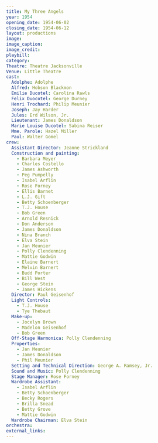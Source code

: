 ```yaml
---
title: My Three Angels
year: 1954
opening_date: 1954-06-02
closing_date: 1954-06-12
layout: productions
image:
image_caption:
image_credit:
playbill: 
category: 
Theatre: Theatre Jacksonville
Venue: Little Theatre
cast:
  Adolphe: Adolphe
  Alfred: Hobson Blackmon
  Emilie Ducotel: Carolina Rawls
  Felix Duocotel: George Durney
  Henri Trochard: Philip Meunier
  Joseph: Jay Harder
  Jules: Erd Wilson, Jr.
  Lieutenant: James Donaldson
  Marie Louise Ducotel: Sabina Reiser
  Mme. Parole: Hazel Miller
  Paul: Walter Gomel
crew:
  Assistant Director: Jeanne Strickland
  Construction and painting:
    - Barbara Meyer
    - Charles Costello
    - James Ashworth
    - Peg Pumpelly
    - Isabel Arflin
    - Rose Forney
    - Ellis Barnet
    - L.J. Gift
    - Betty Schoenberger
    - T.J. House
    - Bob Green
    - Arnold Resnick
    - Don Anderson
    - James Donaldson
    - Nina Branch
    - Elva Stein
    - Jan Meunier
    - Polly Clendenning
    - Mattie Godwin
    - Elaine Barnert
    - Melvin Barnert
    - Budd Porter
    - Bill West
    - George Stein
    - James Hickens
  Director: Paul Geisenhof
  Light Controls:
    - T.J. House
    - Tye Thebaut
  Make-up:
    - Jocelyn Brown
    - Madelon Geisenhof
    - Bob Green
  Off-Stage Harmonica: Polly Clendenning
  Properties:
    - Jan Meunier
    - James Donaldson
    - Phil Meunier
  Setting and Technical Direction: George A. Ramsey, Jr.
  Sound and Music: Polly Clendenning
  Stage Manager: Rose Forney
  Wardrobe Assistant:
    - Isabel Arflin
    - Betty Schoenberger
    - Becky Rogers
    - Brilla Snead
    - Betty Grove
    - Mattie Godwin
  Wardrobe Chairman: Elva Stein
orchestra:
external_links:
---
```



